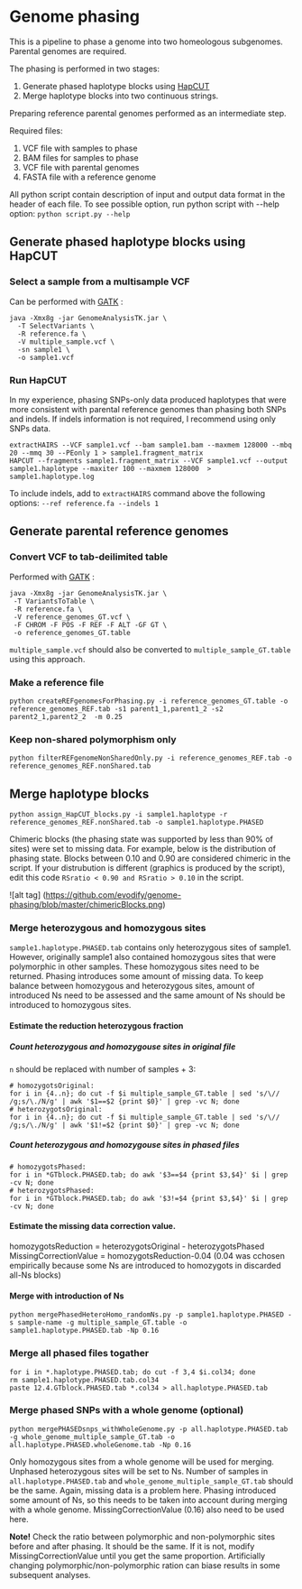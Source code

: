 # Genome phasing
This is a pipeline to phase a genome into two homeologous subgenomes. Parental genomes are required.

The phasing is performed in two stages:

1. Generate phased haplotype blocks using [HapCUT](https://github.com/vibansal/hapcut)
2. Merge haplotype blocks into two continuous strings.

Preparing reference parental genomes performed as an intermediate step. 

Required files:  

1) VCF file with samples to phase  
2) BAM files for samples to phase  
3) VCF file with parental genomes  
4) FASTA file with a reference genome  

All python script contain description of input and output data format in the header of each file.
To see possible option, run python script with --help option:
`python script.py --help`

## Generate phased haplotype blocks using HapCUT

### Select a sample from a multisample VCF
Can be performed with [GATK](https://software.broadinstitute.org/gatk/gatkdocs/org_broadinstitute_gatk_tools_walkers_variantutils_SelectVariants.php) :
```
java -Xmx8g -jar GenomeAnalysisTK.jar \
  -T SelectVariants \
  -R reference.fa \
  -V multiple_sample.vcf \
  -sn sample1 \
  -o sample1.vcf
```

### Run HapCUT

In my experience, phasing SNPs-only data produced haplotypes that were more consistent with parental reference genomes than phasing both SNPs and indels. If indels information is not required, I recommend using only SNPs data.

```
extractHAIRS --VCF sample1.vcf --bam sample1.bam --maxmem 128000 --mbq 20 --mmq 30 --PEonly 1 > sample1.fragment_matrix
HAPCUT --fragments sample1.fragment_matrix --VCF sample1.vcf --output sample1.haplotype --maxiter 100 --maxmem 128000  > sample1.haplotype.log
```
To include indels, add to `extractHAIRS` command above the following options: `--ref reference.fa --indels 1`

## Generate parental reference genomes

### Convert VCF to tab-deilimited table

Performed with [GATK](https://software.broadinstitute.org/gatk/gatkdocs/org_broadinstitute_gatk_tools_walkers_variantutils_VariantsToTable.php) :
```
java -Xmx8g -jar GenomeAnalysisTK.jar \
 -T VariantsToTable \
 -R reference.fa \
 -V reference_genomes_GT.vcf \
 -F CHROM -F POS -F REF -F ALT -GF GT \
 -o reference_genomes_GT.table
```
`multiple_sample.vcf` should also be converted to `multiple_sample_GT.table` using this approach.

### Make a reference file
```
python createREFgenomesForPhasing.py -i reference_genomes_GT.table -o reference_genomes_REF.tab -s1 parent1_1,parent1_2 -s2 parent2_1,parent2_2  -m 0.25
```
### Keep non-shared polymorphism only
```
python filterREFgenomeNonSharedOnly.py -i reference_genomes_REF.tab -o reference_genomes_REF.nonShared.tab
```
## Merge haplotype blocks
```
python assign_HapCUT_blocks.py -i sample1.haplotype -r reference_genomes_REF.nonShared.tab -o sample1.haplotype.PHASED
```
Chimeric blocks (the phasing state was supported by less than 90% of sites) were set to missing data.
For example, below is the distribution of phasing state. Blocks between 0.10 and 0.90 are considered chimeric in the script. If your distrubution is different (graphics is produced by the script), edit this code `RSratio < 0.90 and RSratio > 0.10` in the script.

![alt tag] (https://github.com/evodify/genome-phasing/blob/master/chimericBlocks.png)

### Merge heterozygous and homozygous sites

`sample1.haplotype.PHASED.tab` contains only heterozygous sites of sample1. However, originally sample1 also contained homozygous sites that were polymorphic in other samples. These homozygous sites need to be returned.
Phasing introduces some amount of missing data. To keep balance between homozygous and heterozygous sites, amount of introduced Ns need to be assessed and the same amount of Ns should be introduced to homozygous sites.
#### Estimate the reduction heterozygous fraction
##### Count heterozygous and homozygouse sites in original file
`n` should be replaced with number of samples + 3:
```
# homozygotsOriginal:
for i in {4..n}; do cut -f $i multiple_sample_GT.table | sed 's/\// /g;s/\./N/g' | awk '$1==$2 {print $0}' | grep -vc N; done
# heterozygotsOriginal:
for i in {4..n}; do cut -f $i multiple_sample_GT.table | sed 's/\// /g;s/\./N/g' | awk '$1!=$2 {print $0}' | grep -vc N; done
```
##### Count heterozygous and homozygouse sites in phased files
```
# homozygotsPhased:
for i in *GTblock.PHASED.tab; do awk '$3==$4 {print $3,$4}' $i | grep -cv N; done
# heterozygotsPhased:
for i in *GTblock.PHASED.tab; do awk '$3!=$4 {print $3,$4}' $i | grep -cv N; done
```
#### Estimate the missing data correction value.

homozygotsReduction = heterozygotsOriginal - heterozygotsPhased
MissingCorrectionValue = homozygotsReduction-0.04  (0.04 was cchosen empirically because some Ns are introduced to homozygots in discarded all-Ns blocks)

#### Merge with introduction of Ns
```
python mergePhasedHeteroHomo_randomNs.py -p sample1.haplotype.PHASED -s sample-name -g multiple_sample_GT.table -o sample1.haplotype.PHASED.tab -Np 0.16
```
### Merge all phased files togather
```
for i in *.haplotype.PHASED.tab; do cut -f 3,4 $i.col34; done
rm sample1.haplotype.PHASED.tab.col34
paste 12.4.GTblock.PHASED.tab *.col34 > all.haplotype.PHASED.tab
```

### Merge phased SNPs with a whole genome (optional)

```
python mergePHASEDsnps_withWholeGenome.py -p all.haplotype.PHASED.tab -g whole_genome_multiple_sample_GT.tab -o all.haplotype.PHASED.wholeGenome.tab -Np 0.16
```
Only homozygous sites from a whole genome will be used for merging. Unphased heterozygous sites will be set to Ns. Number of samples in `all.haplotype.PHASED.tab` and `whole_genome_multiple_sample_GT.tab` should be the same.
Again, missing data is a problem here. Phasing introduced some amount of Ns, so this needs to be taken into account during merging with a whole genome. MissingCorrectionValue (0.16) also need to be used here. 

**Note!** Check the ratio between polymorphic and non-polymorphic sites before and after phasing. It should be the same. If it is not, modify MissingCorrectionValue until you get the same proportion. Artificially changing polymorphic/non-polymorphic ration can biase results in some subsequent analyses.
